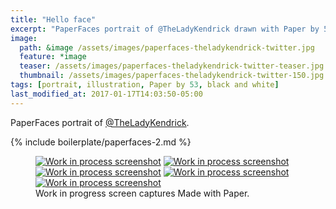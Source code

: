 ```yaml
---
title: "Hello face"
excerpt: "PaperFaces portrait of @TheLadyKendrick drawn with Paper by 53 on an iPad."
image: 
  path: &image /assets/images/paperfaces-theladykendrick-twitter.jpg 
  feature: *image
  teaser: /assets/images/paperfaces-theladykendrick-twitter-teaser.jpg
  thumbnail: /assets/images/paperfaces-theladykendrick-twitter-150.jpg
tags: [portrait, illustration, Paper by 53, black and white]
last_modified_at: 2017-01-17T14:03:50-05:00
---
```


PaperFaces portrait of [@TheLadyKendrick](http://twitter.com/TheLadyKendrick).

{% include boilerplate/paperfaces-2.md %}

<figure class="third">
	<a href="/assets/images/paperfaces-theladykendrick-process-1-lg.jpg"><img src="/assets/images/paperfaces-theladykendrick-process-1-600.jpg" alt="Work in process screenshot"></a>
	<a href="/assets/images/paperfaces-theladykendrick-process-2-lg.jpg"><img src="/assets/images/paperfaces-theladykendrick-process-2-600.jpg" alt="Work in process screenshot"></a>
	<a href="/assets/images/paperfaces-theladykendrick-process-3-lg.jpg"><img src="/assets/images/paperfaces-theladykendrick-process-3-600.jpg" alt="Work in process screenshot"></a>
	<a href="/assets/images/paperfaces-theladykendrick-process-4-lg.jpg"><img src="/assets/images/paperfaces-theladykendrick-process-4-600.jpg" alt="Work in process screenshot"></a>
	<a href="/assets/images/paperfaces-theladykendrick-process-5-lg.jpg"><img src="/assets/images/paperfaces-theladykendrick-process-5-600.jpg" alt="Work in process screenshot"></a>
	<figcaption>Work in progress screen captures Made with Paper.</figcaption>
</figure>
